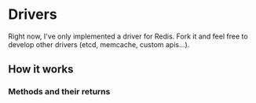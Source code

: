 # Drivers

Right now, I've only implemented a driver for Redis.
Fork it and feel free to develop other drivers (etcd, memcache, custom apis...).

## How it works

### Methods and their returns
